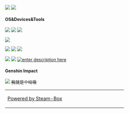 <p>
  <img src="https://cdn.jsdelivr.net/gh/XCwosjw/CDN@main/Pic/19711.png">
  <a href="https://counter.xcwosjw.com/"><img src="https://counter.xcwosjw.com/get/@Github-Readme"></a>
</p>

#### OS&Devices&Tools
[![](https://img.shields.io/badge/Windows-10-2376bc?style=flat-square&logo=windows&logoColor=ffffff)](https://www.microsoft.com/windows/get-windows-10)
[![](https://img.shields.io/badge/OS-Centos-33aadd?logo=centos&style=flat-square&logoColor=ffff)](https://www.centos.org/)
[![](https://img.shields.io/badge/Android-11-3CB371?logo=android&style=flat-square&logoColor=ffffff)](https://www.android.com/)

[![](https://img.shields.io/badge/Redmi-K30%20Ultra-FF4500?logo=xiaomi&style=flat-square&logoColor=ffffff)](https://www.mi.com/)

[![](https://img.shields.io/badge/-Pycharm-228B22?logo=pycharm&style=flat-square&logoColor=ffffff)](https://www.jetbrains.com/pycharm/)
[![](https://img.shields.io/badge/-Python-1E90FF?logo=python&style=flat-square&logoColor=ffffff)](https://www.python.org/)
[![](https://img.shields.io/badge/-Linux-fcc624?style=flat-square&logo=linux&logoColor=white)](https://www.linuxfoundation.org/)

[![](https://img.shields.io/badge/-Steam-4682B4?logo=steam&style=flat-square&logoColor=ffffff)](https://store.steampowered.com/)
[![](https://img.shields.io/badge/-Epic%20Games-000000?logo=epicgames&style=flat-square&logoColor=ffffff)](https://www.epicgames.com/)
[![enter description here](https://img.shields.io/badge/-Ubisoft-4169E1?logo=ubisoft&style=flat-square&logoColor=ffffff)](https://www.ubisoft.com/)
#### Genshin Impact
![](https://genshin-card.himiku.com/rand/194060228.png)
<span style="text-decoration:line-through;">我就是个垃圾</span>

<table>
<tr>
<td valign="top" width="50%">

<!-- steam-box start -->
<!-- steam-box end -->

[Powered by Steam-Box](https://github.com/XCwosjw/steam-box)

</td>
</tr>
</table>